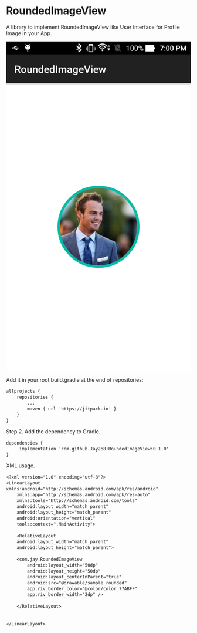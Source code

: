 # RoundedImageView
A library to implement RoundedImageView like User Interface for Profile Image in your App.



![Screen Shot](RoundedImageViewNew.png)



Add it in your root build.gradle at the end of repositories:

	allprojects {
		repositories {
			...
			maven { url 'https://jitpack.io' }
		}
	}
  
Step 2. Add the dependency to Gradle.

	dependencies {
	     implementation 'com.github.Jay268:RoundedImageView:0.1.0'
	}

XML usage.

	<?xml version="1.0" encoding="utf-8"?>
	<LinearLayout xmlns:android="http://schemas.android.com/apk/res/android"
	    xmlns:app="http://schemas.android.com/apk/res-auto"
	    xmlns:tools="http://schemas.android.com/tools"
	    android:layout_width="match_parent"
	    android:layout_height="match_parent"
	    android:orientation="vertical"
	    tools:context=".MainActivity">

	    <RelativeLayout
		android:layout_width="match_parent"
		android:layout_height="match_parent">

		<com.jay.RoundedImageView
		    android:layout_width="50dp"
		    android:layout_height="50dp"
		    android:layout_centerInParent="true"
		    android:src="@drawable/sample_rounded"
		    app:riv_border_color="@color/color_77ABFF"
		    app:riv_border_width="2dp" />

	    </RelativeLayout>


	</LinearLayout>
